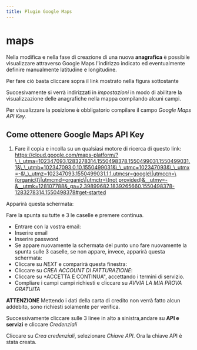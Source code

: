 ```yaml
---
title: Plugin Google Maps
---
```


# maps

Nella modifica e nella fase di creazione di una nuova **anagrafica** è possibile visualizzare attraverso Google Maps l'indirizzo indicato ed eventualmente definire manualmente latitudine e longitudine.

Per fare ciò basta cliccare sopra il link mostrato nella figura sottostante

Succesivamente si verrà indirizzati in _impostazioni_ in modo di abilitare la visualizzazione delle anagrafiche nella mappa compilando alcuni campi.

Per visualizzare la posizione è obbligatorio compilare il campo _Google Maps API Key_.

## Come ottenere Google Maps API Key

1. Fare il copia e incolla su un qualsiasi motore di ricerca di questo link: [https://cloud.google.com/maps-platform/?\_\_utma=102347093.1283278314.1550498378.1550499031.1550499031.1&\_\_utmb=102347093.0.10.1550499031&\_\_utmc=102347093&\_\_utmx=-&\_\_utmz=102347093.1550499031.1.1.utmcsr=google\|utmccn=\(organic\)\|utmcmd=organic\|utmctr=\(not provided\)&\_\_utmv=-&\_\_utmk=128107788&\_ga=2.39899682.1839265660.1550498378-1283278314.1550498378\#get-started](https://cloud.google.com/maps-platform/?__utma=102347093.1283278314.1550498378.1550499031.1550499031.1&__utmb=102347093.0.10.1550499031&__utmc=102347093&__utmx=-&__utmz=102347093.1550499031.1.1.utmcsr=google|utmccn=%28organic%29|utmcmd=organic|utmctr=%28not%20provided%29&__utmv=-&__utmk=128107788&_ga=2.39899682.1839265660.1550498378-1283278314.1550498378#get-started)

Apparirà questa schermata:

Fare la spunta su tutte e 3 le caselle e premere continua.

* Entrare con la vostra email:
* Inserire email
* Inserire password
* Se appare nuovamente la schermata del punto uno fare nuovamente la spunta sulle 3 caselle, se non appare, invece, apparirà questa schermata:
* Cliccare su _NEXT_ e comparirà questa finestra:
* Cliccare su _CREA ACCOUNT DI FATTURAZIONE_:
* Cliccare su \*ACCETTA E CONTINUA", accettando i termini di servizio.
* Compliare i campi campi richiesti e cliccare su _AVVIA LA MIA PROVA GRATUITA_

**ATTENZIONE** Mettendo i dati della carta di credito non verrà fatto alcun addebito, sono richiesti solamente per verifica.

Successivamente cliccare sulle 3 linee in alto a sinistra,andare su **API e servizi** e cliccare _Credenziali_

Cliccare su _Crea credenziali_, selezionare _Chiave API_. Ora la chiave API è stata creata.

